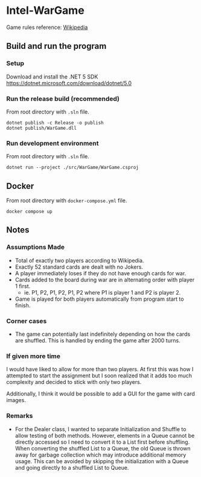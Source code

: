 # Intel-WarGame
Game rules reference: [Wikipedia](https://en.wikipedia.org/wiki/War_(card_game))

## Build and run the program

### Setup
Download and install the .NET 5 SDK
https://dotnet.microsoft.com/download/dotnet/5.0

### Run the release build (recommended)
From root directory with `.sln` file.
```shell
dotnet publish -c Release -o publish
dotnet publish/WarGame.dll
```

### Run development environment
From root directory with `.sln` file.
```shell
dotnet run --project ./src/WarGame/WarGame.csproj
```

## Docker
From root directory with `docker-compose.yml` file.
```shell
docker compose up
```

## Notes

### Assumptions Made
* Total of exactly two players according to Wikipedia.
* Exactly 52 standard cards are dealt with no Jokers.
* A player immediately loses if they do not have enough cards for war.
* Cards added to the board during war are in alternating order with player 1 first.
  * ie. P1, P2, P1, P2, P1, P2 where P1 is player 1 and P2 is player 2.
* Game is played for both players automatically from program start to finish.

### Corner cases
* The game can potentially last indefinitely depending on how the cards are shuffled. This is handled by ending the game after 2000 turns.

### If given more time
I would have liked to allow for more than two players. At first this was how I attempted to start the assignment but I soon realized that it adds too much complexity and decided to stick with only two players.

Additionally, I think it would be possible to add a GUI for the game with card images.

### Remarks
* For the Dealer class, I wanted to separate Initialization and Shuffle to allow testing of both methods. However, elements in a Queue cannot be directly accessed so I need to convert it to a List first before shuffling. When converting the shuffled List to a Queue, the old Queue is thrown away for garbage collection which may introduce additional memory usage. This can be avoided by skipping the initialization with a Queue and going directly to a shuffled List to Queue.
